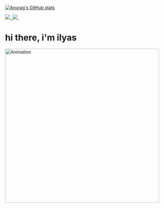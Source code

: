 [![Anurag's GitHub stats](https://github-readme-stats.vercel.app/api?username=onlymyrep&show_icons=true&theme=tokyonight)](https://github.com/onlymyrep/github-readme-stats)

<div id="paft" align="left">
   <div id="paft" align="left">
    <a href="https://t.me/bartonjo">
        <img src="https://img.shields.io/badge/Telegram-2CA5E0?style=for-the-badge&logo=telegram&logoColor=white"/>&nbsp;
    </a>
    <a href="mailto:mukashevilias@gmail.com">
        <img src="https://img.shields.io/badge/Gmail-D14836?style=for-the-badge&logo=gmail&logoColor=white"/>&nbsp;
    </a>
</div> 

<div id="hello" align="left">
    <h1><b>hi there, i'm ilyas</b></h1>
    <img src="./animation.gif.gif" width="500" alt="Animation"/>
</div>


